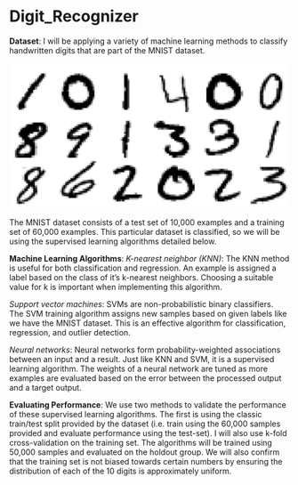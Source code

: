 # Digit_Recognizer
**Dataset**:
I will be applying a variety of machine learning methods to classify handwritten digits that are part of the MNIST dataset. 

![digits](/images/digits.png)
 
The MNIST dataset consists of a test set of 10,000 examples and a training set of 60,000 examples. This particular dataset is classified, so we will be using the supervised learning algorithms detailed below. 

**Machine Learning Algorithms**:
*K-nearest neighbor (KNN)*: The KNN method is useful for both classification and regression. An example is assigned a label based on the class of it’s k-nearest neighbors. Choosing a suitable value for k is important when implementing this algorithm. 

*Support vector machines*: SVMs are non-probabilistic binary classifiers. The SVM training algorithm assigns new samples based on given labels like we have the MNIST dataset. This is an effective algorithm for classification, regression, and outlier detection. 

*Neural networks*: Neural networks form probability-weighted associations between an input and a result. Just like KNN and SVM, it is a supervised learning algorithm. The weights of a neural network are tuned as more examples are evaluated based on the error between the processed output and a target output. 

**Evaluating Performance**:
We use two methods to validate the performance of these supervised learning algorithms. The first is using the classic train/test split provided by the dataset (i.e. train using the 60,000 samples provided and evaluate performance using the test-set). I will also use k-fold cross-validation on the training set. The algorithms will be trained using 50,000 samples and evaluated on the holdout group. We will also confirm that the training set is not biased towards certain numbers by ensuring the distribution of each of the 10 digits is approximately uniform. 

